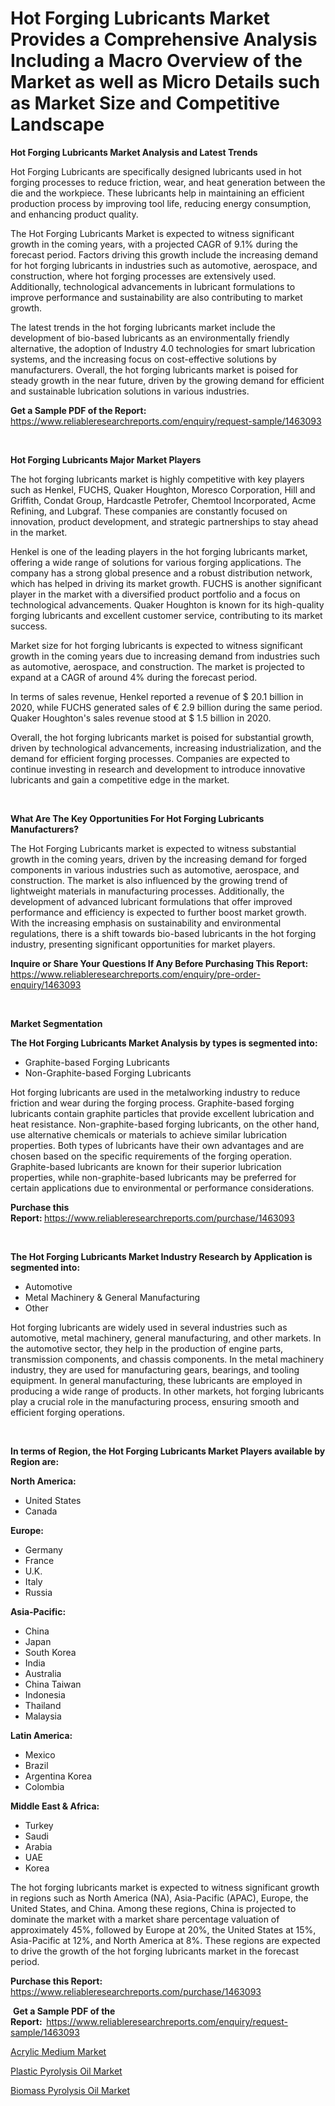 <p><h1>Hot Forging Lubricants Market Provides a Comprehensive Analysis Including a Macro Overview of the Market as well as Micro Details such as Market Size and Competitive Landscape</h1></p><p><strong>Hot Forging Lubricants Market Analysis and Latest Trends</strong></p>
<p><p>Hot Forging Lubricants are specifically designed lubricants used in hot forging processes to reduce friction, wear, and heat generation between the die and the workpiece. These lubricants help in maintaining an efficient production process by improving tool life, reducing energy consumption, and enhancing product quality.</p><p>The Hot Forging Lubricants Market is expected to witness significant growth in the coming years, with a projected CAGR of 9.1% during the forecast period. Factors driving this growth include the increasing demand for hot forging lubricants in industries such as automotive, aerospace, and construction, where hot forging processes are extensively used. Additionally, technological advancements in lubricant formulations to improve performance and sustainability are also contributing to market growth.</p><p>The latest trends in the hot forging lubricants market include the development of bio-based lubricants as an environmentally friendly alternative, the adoption of Industry 4.0 technologies for smart lubrication systems, and the increasing focus on cost-effective solutions by manufacturers. Overall, the hot forging lubricants market is poised for steady growth in the near future, driven by the growing demand for efficient and sustainable lubrication solutions in various industries.</p></p>
<p><strong>Get a Sample PDF of the Report:&nbsp;</strong> <a href="https://www.reliableresearchreports.com/enquiry/request-sample/1463093">https://www.reliableresearchreports.com/enquiry/request-sample/1463093</a></p>
<p>&nbsp;</p>
<p><strong>Hot Forging Lubricants Major Market Players</strong></p>
<p><p>The hot forging lubricants market is highly competitive with key players such as Henkel, FUCHS, Quaker Houghton, Moresco Corporation, Hill and Griffith, Condat Group, Hardcastle Petrofer, Chemtool Incorporated, Acme Refining, and Lubgraf. These companies are constantly focused on innovation, product development, and strategic partnerships to stay ahead in the market.</p><p>Henkel is one of the leading players in the hot forging lubricants market, offering a wide range of solutions for various forging applications. The company has a strong global presence and a robust distribution network, which has helped in driving its market growth. FUCHS is another significant player in the market with a diversified product portfolio and a focus on technological advancements. Quaker Houghton is known for its high-quality forging lubricants and excellent customer service, contributing to its market success.</p><p>Market size for hot forging lubricants is expected to witness significant growth in the coming years due to increasing demand from industries such as automotive, aerospace, and construction. The market is projected to expand at a CAGR of around 4% during the forecast period.</p><p>In terms of sales revenue, Henkel reported a revenue of $ 20.1 billion in 2020, while FUCHS generated sales of € 2.9 billion during the same period. Quaker Houghton's sales revenue stood at $ 1.5 billion in 2020.</p><p>Overall, the hot forging lubricants market is poised for substantial growth, driven by technological advancements, increasing industrialization, and the demand for efficient forging processes. Companies are expected to continue investing in research and development to introduce innovative lubricants and gain a competitive edge in the market.</p></p>
<p>&nbsp;</p>
<p><strong>What Are The Key Opportunities For Hot Forging Lubricants Manufacturers?</strong></p>
<p><p>The Hot Forging Lubricants market is expected to witness substantial growth in the coming years, driven by the increasing demand for forged components in various industries such as automotive, aerospace, and construction. The market is also influenced by the growing trend of lightweight materials in manufacturing processes. Additionally, the development of advanced lubricant formulations that offer improved performance and efficiency is expected to further boost market growth. With the increasing emphasis on sustainability and environmental regulations, there is a shift towards bio-based lubricants in the hot forging industry, presenting significant opportunities for market players.</p></p>
<p><strong>Inquire or Share Your Questions If Any Before Purchasing This Report:</strong> <a href="https://www.reliableresearchreports.com/enquiry/pre-order-enquiry/1463093">https://www.reliableresearchreports.com/enquiry/pre-order-enquiry/1463093</a></p>
<p>&nbsp;</p>
<p><strong>Market Segmentation</strong></p>
<p><strong>The Hot Forging Lubricants Market Analysis by types is segmented into:</strong></p>
<p><ul><li>Graphite-based Forging Lubricants</li><li>Non-Graphite-based Forging Lubricants</li></ul></p>
<p><p>Hot forging lubricants are used in the metalworking industry to reduce friction and wear during the forging process. Graphite-based forging lubricants contain graphite particles that provide excellent lubrication and heat resistance. Non-graphite-based forging lubricants, on the other hand, use alternative chemicals or materials to achieve similar lubrication properties. Both types of lubricants have their own advantages and are chosen based on the specific requirements of the forging operation. Graphite-based lubricants are known for their superior lubrication properties, while non-graphite-based lubricants may be preferred for certain applications due to environmental or performance considerations.</p></p>
<p><strong>Purchase this Report:&nbsp;</strong><a href="https://www.reliableresearchreports.com/purchase/1463093">https://www.reliableresearchreports.com/purchase/1463093</a></p>
<p>&nbsp;</p>
<p><strong>The Hot Forging Lubricants Market Industry Research by Application is segmented into:</strong></p>
<p><ul><li>Automotive</li><li>Metal Machinery & General Manufacturing</li><li>Other</li></ul></p>
<p><p>Hot forging lubricants are widely used in several industries such as automotive, metal machinery, general manufacturing, and other markets. In the automotive sector, they help in the production of engine parts, transmission components, and chassis components. In the metal machinery industry, they are used for manufacturing gears, bearings, and tooling equipment. In general manufacturing, these lubricants are employed in producing a wide range of products. In other markets, hot forging lubricants play a crucial role in the manufacturing process, ensuring smooth and efficient forging operations.</p></p>
<p>&nbsp;</p>
<p><strong>In terms of Region, the Hot Forging Lubricants Market Players available by Region are:</strong></p>
<p>
    <p> <strong> North America: </strong>
        <ul>
            <li>United States</li>
            <li>Canada</li>
        </ul>
        </p> 
    <p> <strong> Europe: </strong>
        <ul>
            <li>Germany</li>
            <li>France</li>
            <li>U.K.</li>
            <li>Italy</li>
            <li>Russia</li>
        </ul>
        </p> 
    <p> <strong> Asia-Pacific: </strong>
        <ul>
            <li>China</li>
            <li>Japan</li>
            <li>South Korea</li>
            <li>India</li>
            <li>Australia</li>
            <li>China Taiwan</li>
            <li>Indonesia</li>
            <li>Thailand</li>
            <li>Malaysia</li>
        </ul>
        </p> 
    <p> <strong> Latin America: </strong>
        <ul>
            <li>Mexico</li>
            <li>Brazil</li>
            <li>Argentina Korea</li>
            <li>Colombia</li>
        </ul>
        </p> 
    <p> <strong> Middle East & Africa: </strong>
        <ul>
            <li>Turkey</li>
            <li>Saudi</li>
            <li>Arabia</li>
            <li>UAE</li>
            <li>Korea</li>
        </ul>
    </p>
    </p>
<p><p>The hot forging lubricants market is expected to witness significant growth in regions such as North America (NA), Asia-Pacific (APAC), Europe, the United States, and China. Among these regions, China is projected to dominate the market with a market share percentage valuation of approximately 45%, followed by Europe at 20%, the United States at 15%, Asia-Pacific at 12%, and North America at 8%. These regions are expected to drive the growth of the hot forging lubricants market in the forecast period.</p></p>
<p><strong>Purchase this Report: </strong><a href="https://www.reliableresearchreports.com/purchase/1463093">https://www.reliableresearchreports.com/purchase/1463093</a></p>
<p>&nbsp;<strong>Get a Sample PDF of the Report:&nbsp;&nbsp;</strong><a href="https://www.reliableresearchreports.com/enquiry/request-sample/1463093">https://www.reliableresearchreports.com/enquiry/request-sample/1463093</a></p>
<p><strong></strong></p>
<p><p><a href="https://github.com/danielneavesallisons03mba/Market-Research-Report-List-1/blob/main/acrylic-medium-market.md">Acrylic Medium Market</a></p><p><a href="https://github.com/changoleonlaverguenzanoexiste/Market-Research-Report-List-2/blob/main/plastic-pyrolysis-oil-market.md">Plastic Pyrolysis Oil Market</a></p><p><a href="https://github.com/dimitrishawkinswaynenp91rgz/Market-Research-Report-List-1/blob/main/biomass-pyrolysis-oil-market.md">Biomass Pyrolysis Oil Market</a></p></p>